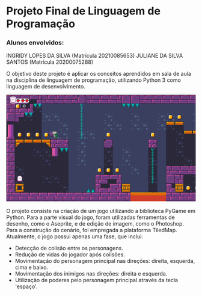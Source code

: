 # Projeto Final de Linguagem de Programação
### Alunos envolvidos:
INGRIDY LOPES DA SILVA (Matrícula 20210085653)
JULIANE DA SILVA SANTOS (Matrícula 20200075288)

O objetivo deste projeto é aplicar os conceitos aprendidos em sala de aula na disciplina de linguagem de programação, utilizando Python 3 como linguagem de desenvolvimento.

![Fase Desenvolvida](imagens/fase_desenvolvida.png)

O projeto consiste na criação de um jogo utilizando a biblioteca PyGame em Python. Para a parte visual do jogo, foram utilizadas ferramentas de desenho, como o Aseprite, e de edição de imagem, como o Photoshop. Para a construção do cenário, foi empregada a plataforma TiledMap. Atualmente, o jogo possui apenas uma fase, que inclui:

- Detecção de colisão entre os personagens.
- Redução de vidas do jogador após colisões.
- Movimentação do personagem principal nas direções: direita, esquerda, cima e baixo.
- Movimentação dos inimigos nas direções: direita e esquerda.
- Utilização de poderes pelo personagem principal através da tecla 'espaço'.
